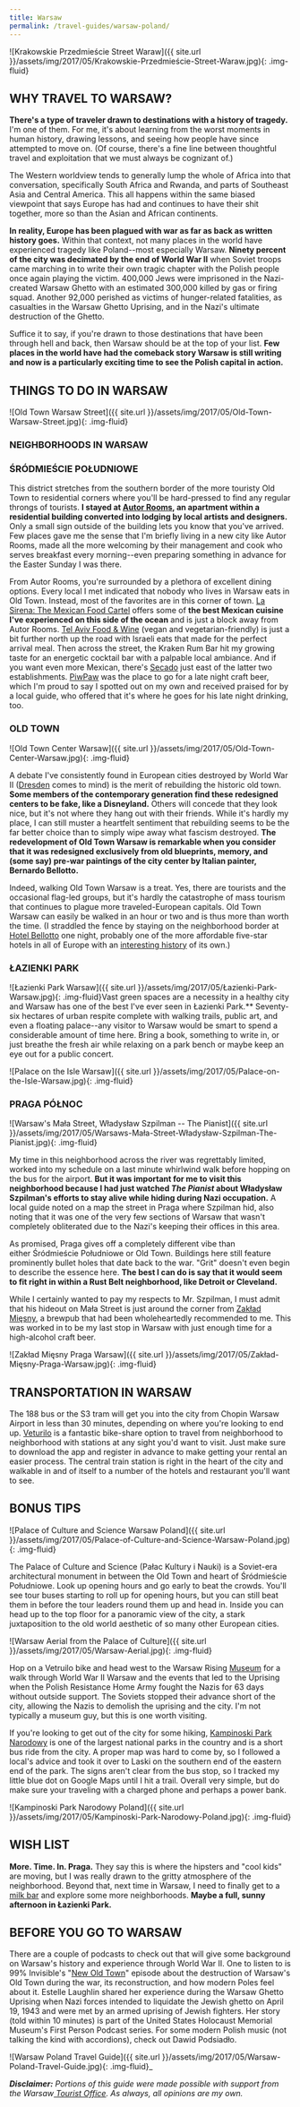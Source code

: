 ```yaml
---
title: Warsaw
permalink: /travel-guides/warsaw-poland/
---
```


![Krakowskie Przedmieście Street Waraw]({{ site.url }}/assets/img/2017/05/Krakowskie-Przedmieście-Street-Waraw.jpg){: .img-fluid}

## **WHY TRAVEL TO WARSAW?**
**There's a type of traveler drawn to destinations with a history of tragedy.** I'm one of them. For me, it's about learning from the worst moments in human history, drawing lessons, and seeing how people have since attempted to move on. (Of course, there's a fine line between thoughtful travel and exploitation that we must always be cognizant of.)

The Western worldview tends to generally lump the whole of Africa into that conversation, specifically South Africa and Rwanda, and parts of Southeast Asia and Central America. This all happens within the same biased viewpoint that says Europe has had and continues to have their shit together, more so than the Asian and African continents.<!-- more -->

**In reality, Europe has been plagued with war as far as back as written history goes.** Within that context, not many places in the world have experienced tragedy like Poland--most especially Warsaw. **Ninety percent of the city was decimated by the end of World War II** when Soviet troops came marching in to write their own tragic chapter with the Polish people once again playing the victim. 400,000 Jews were imprisoned in the Nazi-created Warsaw Ghetto with an estimated 300,000 killed by gas or firing squad. Another 92,000 perished as victims of hunger-related fatalities, as casualties in the Warsaw Ghetto Uprising, and in the Nazi's ultimate destruction of the Ghetto.

Suffice it to say, if you're drawn to those destinations that have been through hell and back, then Warsaw should be at the top of your list. **Few places in the world have had the comeback story Warsaw is still writing and now is a particularly exciting time to see the Polish capital in action.**

## **THINGS TO DO IN WARSAW**

![Old Town Warsaw Street]({{ site.url }}/assets/img/2017/05/Old-Town-Warsaw-Street.jpg){: .img-fluid}

### **NEIGHBORHOODS IN WARSAW**

### ŚRÓDMIEŚCIE POŁUDNIOWE

This district stretches from the southern border of the more touristy Old Town to residential corners where you'll be hard-pressed to find any regular throngs of tourists. **I stayed at [Autor Rooms](http://www.autorrooms.pl/), an apartment within a residential building converted into lodging by local artists and designers.** Only a small sign outside of the building lets you know that you've arrived. Few places gave me the sense that I'm briefly living in a new city like Autor Rooms, made all the more welcoming by their management and cook who serves breakfast every morning--even preparing something in advance for the Easter Sunday I was there.

From Autor Rooms, you're surrounded by a plethora of excellent dining options. Every local I met indicated that nobody who lives in Warsaw eats in Old Town. Instead, most of the favorites are in this corner of town. [La Sirena: The Mexican Food Cartel](https://www.facebook.com/La-Sirena-The-Mexican-Food-Cartel-873793949400701) offers some of **the best Mexican cuisine I've experienced on this side of the ocean** and is just a block away from Autor Rooms. [Tel Aviv Food & Wine](http://restauracjatelaviv.pl/en/) (vegan and vegetarian-friendly) is just a bit further north up the road with Israeli eats that made for the perfect arrival meal. Then across the street, the Kraken Rum Bar hit my growing taste for an energetic cocktail bar with a palpable local ambiance. And if you want even more Mexican, there's [Secado](http://www.secado.com.pl/en/) just east of the latter two establishments. [PiwPaw](https://www.facebook.com/piwpawsklep) was the place to go for a late night craft beer, which I'm proud to say I spotted out on my own and received praised for by a local guide, who offered that it's where he goes for his late night drinking, too.

### OLD TOWN

![Old Town Center Warsaw]({{ site.url }}/assets/img/2017/05/Old-Town-Center-Warsaw.jpg){: .img-fluid}

A debate I've consistently found in European cities destroyed by World War II ([Dresden](https://withoutapath.com/dresden-striezel-christmas-market/) comes to mind) is the merit of rebuilding the historic old town. **Some members of the contemporary generation find these redesigned centers to be fake, like a Disneyland.** Others will concede that they look nice, but it's not where they hang out with their friends. While it's hardly my place, I can still muster a heartfelt sentiment that rebuilding seems to be the far better choice than to simply wipe away what fascism destroyed. **The redevelopment of Old Town Warsaw is remarkable when you consider that it was redesigned exclusively from old blueprints, memory, and (some say) pre-war paintings of the city center by Italian painter, Bernardo Bellotto.**

Indeed, walking Old Town Warsaw is a treat. Yes, there are tourists and the occasional flag-led groups, but it's hardly the catastrophe of mass tourism that continues to plague more traveled-European capitals. Old Town Warsaw can easily be walked in an hour or two and is thus more than worth the time. (I straddled the fence by staying on the neighborhood border at [Hotel Bellotto](http://www.hotelbellotto.pl/en-home) one night, probably one of the more affordable five-star hotels in all of Europe with an [interesting history](http://www.hotelbellotto.pl/history) of its own.)

### ŁAZIENKI PARK

![Łazienki Park Warsaw]({{ site.url }}/assets/img/2017/05/Łazienki-Park-Warsaw.jpg){: .img-fluid}Vast green spaces are a necessity in a healthy city and Warsaw has one of the best I've ever seen in Łazienki Park.** Seventy-six hectares of urban respite complete with walking trails, public art, and even a floating palace--any visitor to Warsaw would be smart to spend a considerable amount of time here. Bring a book, something to write in, or just breathe the fresh air while relaxing on a park bench or maybe keep an eye out for a public concert.

![Palace on the Isle Warsaw]({{ site.url }}/assets/img/2017/05/Palace-on-the-Isle-Warsaw.jpg){: .img-fluid}

### PRAGA PÓŁNOC

![Warsaw's Mała Street, Władysław Szpilman -- The Pianist]({{ site.url }}/assets/img/2017/05/Warsaws-Mała-Street-Władysław-Szpilman-The-Pianist.jpg){: .img-fluid}

My time in this neighborhood across the river was regrettably limited, worked into my schedule on a last minute whirlwind walk before hopping on the bus for the airport. **But it was important for me to visit this neighborhood because I had just watched _The Pianist_ about Władysław Szpilman's efforts to stay alive while hiding during Nazi occupation.** A local guide noted on a map the street in Praga where Szpilman hid, also noting that it was one of the very few sections of Warsaw that wasn't completely obliterated due to the Nazi's keeping their offices in this area.

As promised, Praga gives off a completely different vibe than either Śródmieście Południowe or Old Town. Buildings here still feature prominently bullet holes that date back to the war. "Grit" doesn't even begin to describe the essence here. **The best I can do is say that it would seem to fit right in within a Rust Belt neighborhood, like Detroit or Cleveland.**

While I certainly wanted to pay my respects to Mr. Szpilman, I must admit that his hideout on Mała Street is just around the corner from [Zakład Mięsny](https://www.facebook.com/zmw25/), a brewpub that had been wholeheartedly recommended to me. This was worked in to be my last stop in Warsaw with just enough time for a high-alcohol craft beer.

![Zakład Mięsny Praga Warsaw]({{ site.url }}/assets/img/2017/05/Zakład-Mięsny-Praga-Warsaw.jpg){: .img-fluid}

## **TRANSPORTATION IN WARSAW**

The 188 bus or the S3 tram will get you into the city from Chopin Warsaw Airport in less than 30 minutes, depending on where you're looking to end up. [Veturilo](https://www.veturilo.waw.pl/en/) is a fantastic bike-share option to travel from neighborhood to neighborhood with stations at any sight you'd want to visit. Just make sure to download the app and register in advance to make getting your rental an easier process. The central train station is right in the heart of the city and walkable in and of itself to a number of the hotels and restaurant you'll want to see.

## BONUS TIPS

![Palace of Culture and Science Warsaw Poland]({{ site.url }}/assets/img/2017/05/Palace-of-Culture-and-Science-Warsaw-Poland.jpg){: .img-fluid}

The Palace of Culture and Science (Pałac Kultury i Nauki) is a Soviet-era architectural monument in between the Old Town and heart of Śródmieście Południowe. Look up opening hours and go early to beat the crowds. You'll see tour buses starting to roll up for opening hours, but you can still beat them in before the tour leaders round them up and head in. Inside you can head up to the top floor for a panoramic view of the city, a stark juxtaposition to the old world aesthetic of so many other European cities.

![Warsaw Aerial from the Palace of Culture]({{ site.url }}/assets/img/2017/05/Warsaw-Aerial.jpg){: .img-fluid}

Hop on a Vetruilo bike and head west to the Warsaw Rising [Museum](http://www.1944.pl/en) for a walk through World War II Warsaw and the events that led to the Uprising when the Polish Resistance Home Army fought the Nazis for 63 days without outside support. The Soviets stopped their advance short of the city, allowing the Nazis to demolish the uprising and the city. I'm not typically a museum guy, but this is one worth visiting.

If you're looking to get out of the city for some hiking, [Kampinoski Park Narodowy](https://www.kampinoski-pn.gov.pl/) is one of the largest national parks in the country and is a short bus ride from the city. A proper map was hard to come by, so I followed a local's advice and took it over to Laski on the southern end of the eastern end of the park. The signs aren't clear from the bus stop, so I tracked my little blue dot on Google Maps until I hit a trail. Overall very simple, but do make sure your traveling with a charged phone and perhaps a power bank.

![Kampinoski Park Narodowy Poland]({{ site.url }}/assets/img/2017/05/Kampinoski-Park-Narodowy-Poland.jpg){: .img-fluid}

## WISH LIST

**More. Time. In. Praga.** They say this is where the hipsters and "cool kids" are moving, but I was really drawn to the gritty atmosphere of the neighborhood. Beyond that, next time in Warsaw, I need to finally get to a [milk bar](https://en.wikipedia.org/wiki/Bar_mleczny) and explore some more neighborhoods. **Maybe a full, sunny afternoon in Łazienki Park.**

## BEFORE YOU GO TO WARSAW

There are a couple of podcasts to check out that will give some background on Warsaw's history and experience through World War II. One to listen to is 99% Invisible's "[New Old Town](http://99percentinvisible.org/episode/episode-72-new-old-town/)" episode about the destruction of Warsaw's Old Town during the war, its reconstruction, and how modern Poles feel about it. Estelle Laughlin shared her experience during the Warsaw Ghetto Uprising when Nazi forces intended to liquidate the Jewish ghetto on April 19, 1943 and were met by an armed uprising of Jewish fighters. Her story (told within 10 minutes) is part of the United States Holocaust Memorial Museum's First Person Podcast series. For some modern Polish music (not talking the kind with accordions), check out Dawid Podsiadło.

![Warsaw Poland Travel Guide]({{ site.url }}/assets/img/2017/05/Warsaw-Poland-Travel-Guide.jpg){: .img-fluid}_

_**Disclaimer:** Portions of this guide were made possible with support from the Warsaw[ Tourist Office](http://www.warsawtour.pl/en/). As always, all opinions are my own._
